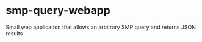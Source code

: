 # smp-query-webapp
Small web application that allows an arbitrary SMP query and returns JSON results
